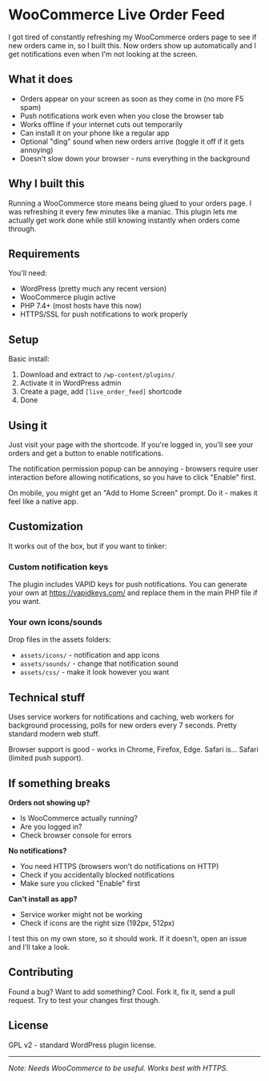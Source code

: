 # WooCommerce Live Order Feed

I got tired of constantly refreshing my WooCommerce orders page to see if new orders came in, so I built this. Now orders show up automatically and I get notifications even when I'm not looking at the screen.

## What it does

- Orders appear on your screen as soon as they come in (no more F5 spam)
- Push notifications work even when you close the browser tab
- Works offline if your internet cuts out temporarily  
- Can install it on your phone like a regular app
- Optional "ding" sound when new orders arrive (toggle it off if it gets annoying)
- Doesn't slow down your browser - runs everything in the background

## Why I built this

Running a WooCommerce store means being glued to your orders page. I was refreshing it every few minutes like a maniac. This plugin lets me actually get work done while still knowing instantly when orders come through.

## Requirements

You'll need:
- WordPress (pretty much any recent version)
- WooCommerce plugin active
- PHP 7.4+ (most hosts have this now)
- HTTPS/SSL for push notifications to work properly

## Setup

Basic install:
1. Download and extract to `/wp-content/plugins/`
2. Activate it in WordPress admin
3. Create a page, add `[live_order_feed]` shortcode
4. Done

## Using it

Just visit your page with the shortcode. If you're logged in, you'll see your orders and get a button to enable notifications. 

The notification permission popup can be annoying - browsers require user interaction before allowing notifications, so you have to click "Enable" first.

On mobile, you might get an "Add to Home Screen" prompt. Do it - makes it feel like a native app.

## Customization

It works out of the box, but if you want to tinker:

### Custom notification keys
The plugin includes VAPID keys for push notifications. You can generate your own at https://vapidkeys.com/ and replace them in the main PHP file if you want.

### Your own icons/sounds
Drop files in the assets folders:
- `assets/icons/` - notification and app icons  
- `assets/sounds/` - change that notification sound
- `assets/css/` - make it look however you want

## Technical stuff

Uses service workers for notifications and caching, web workers for background processing, polls for new orders every 7 seconds. Pretty standard modern web stuff.

Browser support is good - works in Chrome, Firefox, Edge. Safari is... Safari (limited push support).

## If something breaks

**Orders not showing up?**
- Is WooCommerce actually running?
- Are you logged in?
- Check browser console for errors

**No notifications?**
- You need HTTPS (browsers won't do notifications on HTTP)
- Check if you accidentally blocked notifications
- Make sure you clicked "Enable" first

**Can't install as app?**
- Service worker might not be working
- Check if icons are the right size (192px, 512px)

I test this on my own store, so it should work. If it doesn't, open an issue and I'll take a look.

## Contributing

Found a bug? Want to add something? Cool. Fork it, fix it, send a pull request. Try to test your changes first though.

## License

GPL v2 - standard WordPress plugin license.

---

*Note: Needs WooCommerce to be useful. Works best with HTTPS.*
